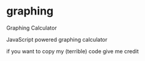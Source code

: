 # graphing
Graphing Calculator

JavaScript powered graphing calculator

if you want to copy my (terrible) code give me credit
